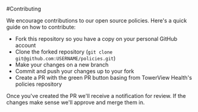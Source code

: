 #Contributing

We encourage contributions to our open source policies. Here's a quick guide on how to contribute:

- Fork this repository so you have a copy on your personal GitHub account
- Clone the forked repository (`git clone git@github.com:USERNAME/policies.git`)
- Make your changes on a new branch
- Commit and push your changes up to your fork
- Create a PR with the green PR button basing from TowerView Health's policies repository

Once you've created the PR we'll receive a notification for review. If the changes make sense we'll approve and merge them in.